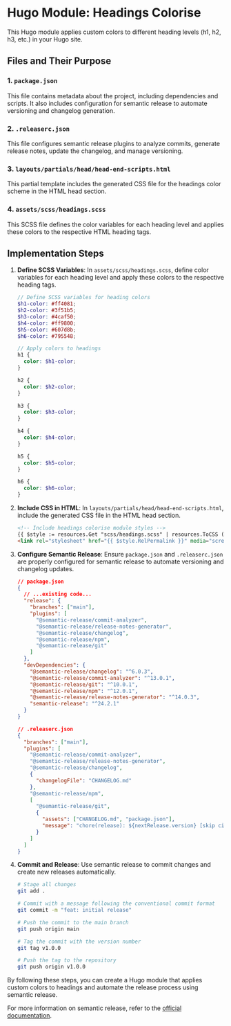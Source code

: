 # Hugo Module: Headings Colorise

This Hugo module applies custom colors to different heading levels (h1, h2, h3, etc.) in your Hugo site.

## Files and Their Purpose

### 1. `package.json`
This file contains metadata about the project, including dependencies and scripts. It also includes configuration for semantic release to automate versioning and changelog generation.

### 2. `.releaserc.json`
This file configures semantic release plugins to analyze commits, generate release notes, update the changelog, and manage versioning.

### 3. `layouts/partials/head/head-end-scripts.html`
This partial template includes the generated CSS file for the headings color scheme in the HTML head section.

### 4. `assets/scss/headings.scss`
This SCSS file defines the color variables for each heading level and applies these colors to the respective HTML heading tags.

## Implementation Steps

1. **Define SCSS Variables**: In `assets/scss/headings.scss`, define color variables for each heading level and apply these colors to the respective heading tags.

    ```scss
    // Define SCSS variables for heading colors
    $h1-color: #ff4081;
    $h2-color: #3f51b5;
    $h3-color: #4caf50;
    $h4-color: #ff9800;
    $h5-color: #607d8b;
    $h6-color: #795548;

    // Apply colors to headings
    h1 {
      color: $h1-color;
    }

    h2 {
      color: $h2-color;
    }

    h3 {
      color: $h3-color;
    }

    h4 {
      color: $h4-color;
    }

    h5 {
      color: $h5-color;
    }

    h6 {
      color: $h6-color;
    }
    ```

2. **Include CSS in HTML**: In `layouts/partials/head/head-end-scripts.html`, include the generated CSS file in the HTML head section.

    ```html
    <!-- Include headings colorise module styles -->
    {{ $style := resources.Get "scss/headings.scss" | resources.ToCSS (dict "targetPath" "assets/css/headings.css") }}
    <link rel="stylesheet" href="{{ $style.RelPermalink }}" media="screen">
    ```

3. **Configure Semantic Release**: Ensure `package.json` and `.releaserc.json` are properly configured for semantic release to automate versioning and changelog updates.

    ```json
    // package.json
    {
      // ...existing code...
      "release": {
        "branches": ["main"],
        "plugins": [
          "@semantic-release/commit-analyzer",
          "@semantic-release/release-notes-generator",
          "@semantic-release/changelog",
          "@semantic-release/npm",
          "@semantic-release/git"
        ]
      },
      "devDependencies": {
        "@semantic-release/changelog": "^6.0.3",
        "@semantic-release/commit-analyzer": "^13.0.1",
        "@semantic-release/git": "^10.0.1",
        "@semantic-release/npm": "^12.0.1",
        "@semantic-release/release-notes-generator": "^14.0.3",
        "semantic-release": "^24.2.1"
      }
    }
    ```

    ```json
    // .releaserc.json
    {
      "branches": ["main"],
      "plugins": [
        "@semantic-release/commit-analyzer",
        "@semantic-release/release-notes-generator",
        "@semantic-release/changelog",
        {
          "changelogFile": "CHANGELOG.md"
        },
        "@semantic-release/npm",
        [
          "@semantic-release/git",
          {
            "assets": ["CHANGELOG.md", "package.json"],
            "message": "chore(release): ${nextRelease.version} [skip ci]\n\n${nextRelease.notes}"
          }
        ]
      ]
    }
    ```

4. **Commit and Release**: Use semantic release to commit changes and create new releases automatically.

    ```bash
    # Stage all changes
    git add .

    # Commit with a message following the conventional commit format
    git commit -m "feat: initial release"

    # Push the commit to the main branch
    git push origin main

    # Tag the commit with the version number
    git tag v1.0.0

    # Push the tag to the repository
    git push origin v1.0.0
    ```

By following these steps, you can create a Hugo module that applies custom colors to headings and automate the release process using semantic release.

For more information on semantic release, refer to the [official documentation](https://semantic-release.gitbook.io/semantic-release/).
```
